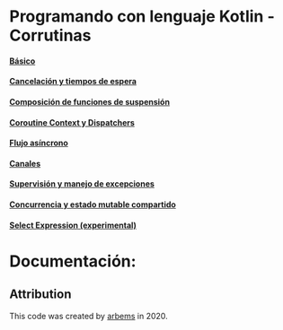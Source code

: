 # Programando con lenguaje Kotlin - Corrutinas

#### [Básico](https://github.com/arbems/Kotlin-Programming-Language/tree/master/src/coroutines/basics)

#### [Cancelación y tiempos de espera](https://github.com/arbems/Kotlin-Programming-Language/tree/master/src/coroutines/cancellationAndTimeouts)

#### [Composición de funciones de suspensión](https://github.com/arbems/Kotlin-Programming-Language/tree/master/src/coroutines/composingSuspendingFunctions)

#### [Coroutine Context y Dispatchers](https://github.com/arbems/Kotlin-Programming-Language/tree/master/src/coroutines/coroutineContextAndDispatchers)

#### [Flujo asíncrono](https://github.com/arbems/Kotlin-Programming-Language/tree/master/src/coroutines/asynchronousFlow)

#### [Canales](https://github.com/arbems/Kotlin-Programming-Language/tree/master/src/coroutines/channels)

#### [Supervisión y manejo de excepciones](https://github.com/arbems/Kotlin-Programming-Language/tree/master/src/coroutines/exceptionHandlingAndSupervision)

#### [Concurrencia y estado mutable compartido](https://github.com/arbems/Kotlin-Programming-Language/tree/master/src/coroutines/sharedMutableStateAndConcurrency)

#### [Select Expression (experimental)](https://github.com/arbems/Kotlin-Programming-Language/tree/master/src/coroutines/selectExpression)


# Documentación:



## Attribution

This code was created by [arbems](https://github.com/arbems) in 2020.